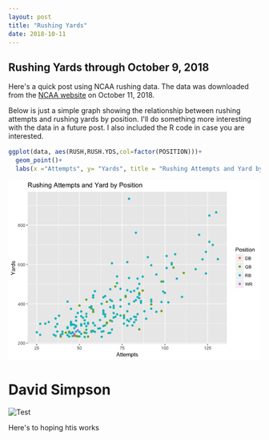 ```yaml
---
layout: post
title: "Rushing Yards"
date: 2018-10-11
---
```


## Rushing Yards through October 9, 2018

Here's a quick post using NCAA rushing data. The data was downloaded from the [NCAA website](https://www.ncaa.com/stats/football/fbs/current/individual/469) on October 11, 2018.

Below is just a simple graph showing the relationship between rushing attempts and rushing yards by position. I'll do something more interesting with the data in a future post. I also included the R code in case you are interested.

``` r
ggplot(data, aes(RUSH,RUSH.YDS,col=factor(POSITION)))+
  geom_point()+
  labs(x ="Attempts", y= "Yards", title = "Rushing Attempts and Yard by Position", color="Position")
```
![](2018-10-11-RushingYards_files/graphs-1.png)<!-- -->

<div class="blurb">
	<h1>David Simpson</h1>
	<img src="dcsimpson01.github.io/_posts/2018-10-11-RushingYards_files/graphs-1.png" alt="Test", width="50%" height="50%"/> 
  <p> Here's to hoping htis works</p>
</div><!-- /.blurb -->

